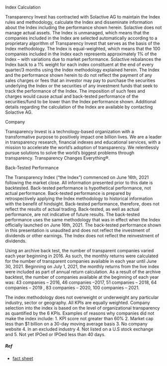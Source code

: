 Index Calculation

Transparency Invest has contracted with Solactive AG to maintain the Index rules and methodology, calculate the Index and disseminate information about the Index including the performance shown herein. Solactive does not manage actual assets. The Index is unmanaged, which means that the companies included in the Index are selected automatically according to a proprietary algorithm of Transparency Invest that serves as the basis of the Index methodology. The Index is equal-weighted, which means that the 100 companies included in the Index each represents approximately 1% of the Index – with variations due to market performance. Solactive rebalances the Index back to a 1% weight for each index constituent at the end of every quarter/3 months using the Index methodology explained herein. The Index and the performance shown herein to do not reflect the payment of any sales charges or fees that an investor may pay to purchase the securities underlying the Index or the securities of any investment funds that seek to track the performance of the Index. The imposition of such fees and charges would cause actual and back-tested performance of the securities/fund to be lower than the Index performance shown. Additional details regarding the calculation of the Index are available by contacting Solactive AG.

Company

Transparency Invest is a technology-based organization with a transformative purpose to positively impact one billion lives. We are a leader in transparency research, financial indexes and educational services, with a mission to accelerate the world’s adoption of transparency. We relentlessly pursue solutions to solve the world’s biggest problems through transparency. Transparency Changes Everything®.

Back-Tested Performance

The Transparency Index (“the Index”) commenced on June 16th, 2021 following the market close. All information presented prior to this date is backtested. Back-tested performance is hypothetical performance, not actual performance. Back-tested performance is prepared by retrospectively applying the Index methodology to historical information with the benefit of hindsight. Back-tested performance, therefore, does not reflect the results of actual trading. Back-tested, as well as actual performance, are not indicative of future results. The back-tested performance uses the same methodology that was in effect when the Index officially launched on June 16th, 2021. The back-tested performance shown in this presentation is unaudited and does not reflect the investment of dividends or other earnings. The Index does not reflect the reinvestment of dividends.

Using an archive back test, the number of transparent companies varied each year beginning in 2016. As such, the monthly returns were calculated for the number of transparent companies available in each year until June 30, 2021. Beginning on July 1, 2021, the monthly returns from the live index were included as part of annual return calculation. As a result of the archive backtest, the number of companies available at the beginning of each year was: 43 companies – 2016, 46 companies –2017, 51 companies – 2018, 64 companies – 2019 , 83 companies – 2020, 100 companies – 2021.

The index methodology does not overweight or underweight any particular industry, sector or geography. All KPIs are equally weighted. Company selection into the index is based on the level of organizational transparency as quantified by the 6 KPIs. Examples of reasons why companies did not make the index include: 1. KPI score not greater than 60% 2. Market cap less than $1 billion on a 30-day moving average basis 3. No company website 4. In an excluded industry 4. Not listed on a U.S stock exchange and 5. Not yet IPOed or IPOed less than 40 days.

##### Ref
* [fact sheet](https://transparencyinvest.com/transparency-index/transparency-index-fact-sheet/)
